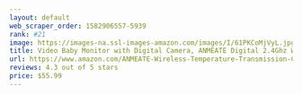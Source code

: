 ```yaml
---
layout: default 
﻿web_scraper_order: 1582906557-5939
rank: #21
image: https://images-na.ssl-images-amazon.com/images/I/61PKCoMjVyL.jpg
title: Video Baby Monitor with Digital Camera, ANMEATE Digital 2.4Ghz Wireless Video Monitor with…
url: https://www.amazon.com/ANMEATE-Wireless-Temperature-Transmission-Capacity/dp/B07FSLSL1K/ref=zg_mw_electronics_21?_encoding=UTF8&psc=1&refRID=57162F156C34G7WF8S8A
reviews: 4.3 out of 5 stars
price: $55.99 
---
```

